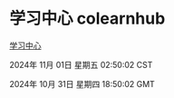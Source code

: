 # 学习中心 colearnhub
[学习中心](http://219.139.197.74:56308/colearnhub/)

2024年 11月 01日 星期五 02:50:02 CST

2024年 10月 31日 星期四 18:50:02 GMT
